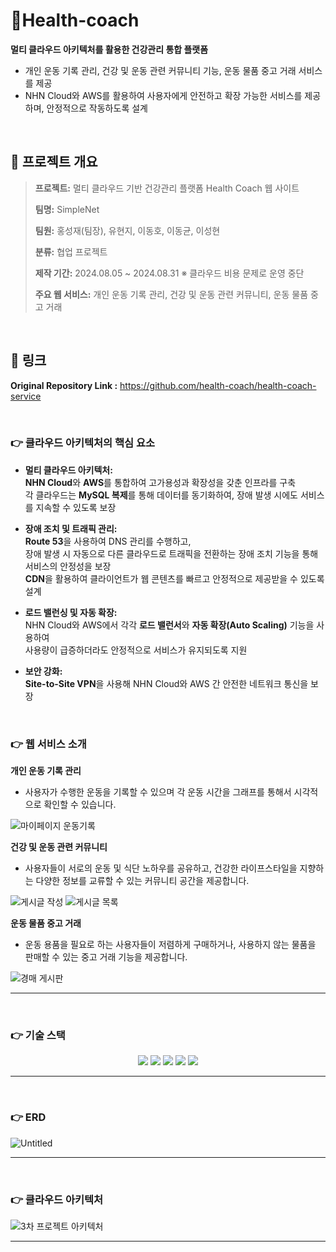 # 🏃Health-coach
**멀티 클라우드 아키텍처를 활용한 건강관리 통합 플랫폼**
- 개인 운동 기록 관리, 건강 및 운동 관련 커뮤니티 기능, 운동 물품 중고 거래 서비스를 제공
- NHN Cloud와 AWS를 활용하여 사용자에게 안전하고 확장 가능한 서비스를 제공하며, 안정적으로 작동하도록 설계

<br />

## **📝 프로젝트 개요**

> **프로젝트:** 멀티 클라우드 기반 건강관리 플랫폼 Health Coach 웹 사이트
> 
> **팀명:** SimpleNet
> 
> **팀원:** 홍성재(팀장), 유현지, 이동호, 이동균, 이성현
> 
> **분류:** 협업 프로젝트
>
> **제작 기간:** 2024.08.05 ~ 2024.08.31 ※ 클라우드 비용 문제로 운영 중단
>
> **주요 웹 서비스:** 개인 운동 기록 관리, 건강 및 운동 관련 커뮤니티, 운동 물품 중고 거래
>

<br />

## 🔗 링크

**Original Repository Link :** https://github.com/health-coach/health-coach-service 

<br />

### 👉 클라우드 아키텍처의 핵심 요소

- **멀티 클라우드 아키텍처:**  <br />
**NHN Cloud**와 **AWS**를 통합하여 고가용성과 확장성을 갖춘 인프라를 구축 <br />
각 클라우드는 **MySQL 복제**를 통해 데이터를 동기화하여, 장애 발생 시에도 서비스를 지속할 수 있도록 보장 <br />

- **장애 조치 및 트래픽 관리:** <br />
**Route 53**을 사용하여 DNS 관리를 수행하고, <br />
  장애 발생 시 자동으로 다른 클라우드로 트래픽을 전환하는 장애 조치 기능을 통해 서비스의 안정성을 보장 <br />
**CDN**을 활용하여 클라이언트가 웹 콘텐츠를 빠르고 안정적으로 제공받을 수 있도록 설계 <br />

- **로드 밸런싱 및 자동 확장:** <br />
NHN Cloud와 AWS에서 각각 **로드 밸런서**와 **자동 확장(Auto Scaling)** 기능을 사용하여 <br />
사용량이 급증하더라도 안정적으로 서비스가 유지되도록 지원 <br />

- **보안 강화:** <br />
**Site-to-Site VPN**을 사용해 NHN Cloud와 AWS 간 안전한 네트워크 통신을 보장


<br />

### 👉 웹 서비스 소개

**개인 운동 기록 관리**

 - 사용자가 수행한 운동을 기록할 수 있으며 각 운동 시간을 그래프를 통해서 시각적으로 확인할 수 있습니다.

![마이페이지 운동기록](https://github.com/user-attachments/assets/097240bc-7950-4ffc-811d-57828077a104)

**건강 및 운동 관련 커뮤니티**

- 사용자들이 서로의 운동 및 식단 노하우를 공유하고, 건강한 라이프스타일을 지향하는 다양한 정보를 교류할 수 있는 커뮤니티 공간을 제공합니다.

![게시글 작성](https://github.com/user-attachments/assets/06ec599a-1b67-49fd-a424-3ae9ce1b70a1)
![게시글 목록](https://github.com/user-attachments/assets/8cc8f137-6625-410b-a7af-3978eaef9dde)

**운동 물품 중고 거래**

- 운동 용품을 필요로 하는 사용자들이 저렴하게 구매하거나, 사용하지 않는 물품을 판매할 수 있는 중고 거래 기능을 제공합니다.

![경매 게시판](https://github.com/user-attachments/assets/38f8f3eb-7c55-4111-9e4a-55d802a1a49a)

---

<br />

### 👉 기술 스택
<div align=center> 
<img src="https://img.shields.io/badge/springboot-6DB33F?style=for-the-badge&logo=springboot&logoColor=white">
<img src="https://img.shields.io/badge/react-61DAFB?style=for-the-badge&logo=react&logoColor=black">
<img src="https://img.shields.io/badge/MYSQL-003545?style=for-the-badge&logo=mysql&logoColor=white">
<img src="https://img.shields.io/badge/redis-E34F26?style=for-the-badge&logo=redis&logoColor=white">
<img src="https://img.shields.io/badge/amazonaws-232F3E?style=for-the-badge&logo=amazonwebservices&logoColor=white"> 
</div>

---

<br />

### 👉 ERD

![Untitled](https://github.com/user-attachments/assets/1396f9e4-1148-441b-a521-c04e863139cc)

---

<br />

### 👉 클라우드 아키텍처

![3차 프로젝트 아키텍처](https://github.com/user-attachments/assets/187551c3-cd8a-4ef5-b1b0-183cb1b8700f)


---

<br />

